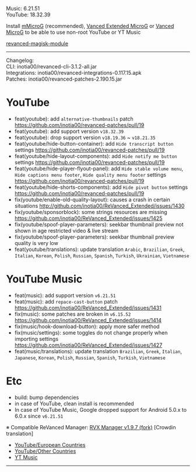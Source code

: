 Music: 6.21.51  
YouTube: 18.32.39  


Install [mMicroG](https://github.com/inotia00/mMicroG/releases) (recommended), [Vanced Extended MicroG](https://github.com/inotia00/VancedMicroG/releases) or [Vanced MicroG](https://github.com/TeamVanced/VancedMicroG/releases) to be able to use non-root YouTube or YT Music  

[revanced-magisk-module](https://github.com/j-hc/revanced-magisk-module)  

---
Changelog:  
CLI: inotia00/revanced-cli-3.1.2-all.jar  
Integrations: inotia00/revanced-integrations-0.117.15.apk  
Patches: inotia00/revanced-patches-2.190.15.jar  

YouTube
==
- feat(youtube): add `alternative-thumbnails` patch https://github.com/inotia00/revanced-patches/pull/19
- feat(youtube): add support version `v18.32.39`
- feat(youtube): drop support version `v18.19.36` ~ `v18.21.35`
- feat(youtube/hide-button-container): add `Hide transcript button` settings https://github.com/inotia00/revanced-patches/pull/19
- feat(youtube/hide-layout-components): add `Hide notify me button` settings https://github.com/inotia00/revanced-patches/pull/19
- feat(youtube/hide-player-flyout-panel): add `Hide stable volume menu`, `Hide captions menu footer`, `Hide quality menu footer` settings https://github.com/inotia00/revanced-patches/pull/19
- feat(youtube/hide-shorts-components): add `Hide pivot button` settings https://github.com/inotia00/revanced-patches/pull/19
- fix(youtube/enable-old-quality-layout): causes a crash in certain situations http://github.com/inotia00/ReVanced_Extended/issues/1430
- fix(youtube/sponsorblock): some strings resources are missing https://github.com/inotia00/ReVanced_Extended/issues/1425
- fix(youtube/spoof-player-parameters): seekbar thumbnail preview not shown in age restricted video & live stream
- fix(youtube/spoof-player-parameters): seekbar thumbnail preview quality is very low
- feat(youtube/translations): update translation
`Arabic`, `Brazilian`, `Greek`, `Italian`, `Korean`, `Polish`, `Russian`, `Spanish`, `Turkish`, `Ukrainian`, `Vietnamese`


YouTube Music
==
- feat(music): add support version `v6.21.51`
- feat(music): add `repace-cast-button` patch https://github.com/inotia00/ReVanced_Extended/issues/1431
- fix(music): some patches are broken in `v6.15.52` https://github.com/inotia00/ReVanced_Extended/issues/1414
- fix(music/hook-download-button): apply more safer method
- fix(music/settings): some toggles do not change properly when importing settings https://github.com/inotia00/ReVanced_Extended/issues/1427
- feat(music/translations): update translation
`Brazilian`, `Greek`, `Italian`, `Japanese`, `Korean`, `Polish`, `Russian`, `Spanish`, `Turkish`, `Vietnamese`


Etc
==
- build: bump dependencies
- in case of YouTube, clean install is recommended
- In case of YouTube Music, Google dropped support for Android 5.0.x to 6.0.x since `v6.21.51`


※ Compatible ReVanced Manager: [RVX Manager v1.9.7 (fork)](https://github.com/inotia00/revanced-manager/releases/tag/v1.9.7)
[Crowdin translation]
- [YouTube/European Countries](https://crowdin.com/project/revancedextendedeu)
- [YouTube/Other Countries](https://crowdin.com/project/revancedextended)
- [YT Music](https://crowdin.com/project/revanced-music-extended)


---  
